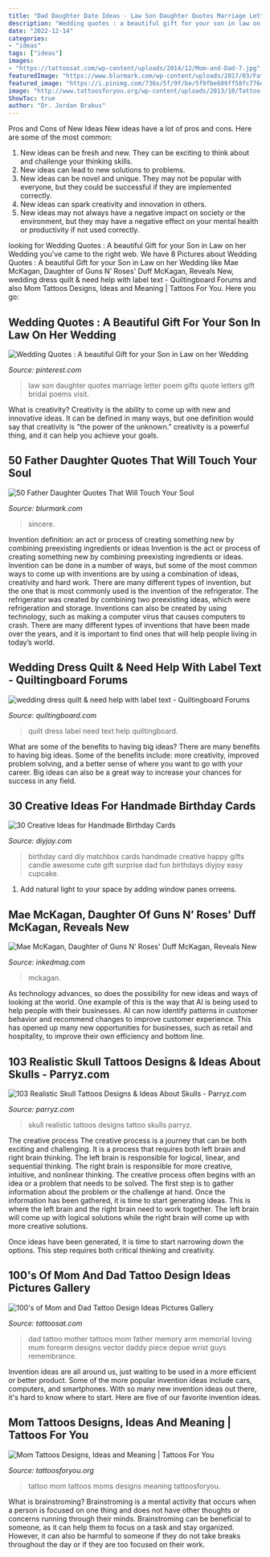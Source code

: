 ```yaml
---
title: "Dad Daughter Date Ideas - Law Son Daughter Quotes Marriage Letter Poem Gifts Quote Letters Gift Bridal Poems Visit"
description: "Wedding quotes : a beautiful gift for your son in law on her wedding"
date: "2022-12-14"
categories:
- "ideas"
tags: ["ideas"]
images:
- "https://tattoosat.com/wp-content/uploads/2014/12/Mom-and-Dad-7.jpg"
featuredImage: "https://www.blurmark.com/wp-content/uploads/2017/03/Father-Daughter-Quotes-40.jpg"
featured_image: "https://i.pinimg.com/736x/5f/9f/be/5f9fbe609ff58fc776e346eadfc51a1c.jpg"
image: "http://www.tattoosforyou.org/wp-content/uploads/2013/10/Tattoo-Ideas-For-Moms.jpg"
ShowToc: true
author: "Dr. Jordan Brakus"
---
```



Pros and Cons of New Ideas
New ideas have a lot of pros and cons. Here are some of the most common:
1. New ideas can be fresh and new. They can be exciting to think about and challenge your thinking skills.
2. New ideas can lead to new solutions to problems.
3. New ideas can be novel and unique. They may not be popular with everyone, but they could be successful if they are implemented correctly.
4. New ideas can spark creativity and innovation in others.
5. New ideas may not always have a negative impact on society or the environment, but they may have a negative effect on your mental health or productivity if not used correctly.

	

		
looking for Wedding Quotes : A beautiful Gift for your Son in Law on her Wedding you've came to the right web. We have 8 Pictures about Wedding Quotes : A beautiful Gift for your Son in Law on her Wedding like Mae McKagan, Daughter of Guns N’ Roses&#039; Duff McKagan, Reveals New, wedding dress quilt &amp; need help with label text - Quiltingboard Forums and also Mom Tattoos Designs, Ideas and Meaning | Tattoos For You. Here you go:
		
    
## Wedding Quotes : A Beautiful Gift For Your Son In Law On Her Wedding

<img loading=lazy src="https://i.pinimg.com/736x/5f/9f/be/5f9fbe609ff58fc776e346eadfc51a1c.jpg" onerror="this.onerror=null;this.src='https://tse2.mm.bing.net/th?id=OIP.2QPU1nLlrux5JVI_Nsm4RAHaJ4&amp;pid=15.1';" alt="Wedding Quotes : A beautiful Gift for your Son in Law on her Wedding">

_Source: pinterest.com_

>law son daughter quotes marriage letter poem gifts quote letters gift bridal poems visit. 

	

What is creativity?
Creativity is the ability to come up with new and innovative ideas. It can be defined in many ways, but one definition would say that creativity is "the power of the unknown." creativity is a powerful thing, and it can help you achieve your goals.

    
## 50 Father Daughter Quotes That Will Touch Your Soul

<img loading=lazy src="https://www.blurmark.com/wp-content/uploads/2017/03/Father-Daughter-Quotes-40.jpg" onerror="this.onerror=null;this.src='https://tse4.mm.bing.net/th?id=OIP.HLTnlPA_lQtNHN8W5VZijAHaHa&amp;pid=15.1';" alt="50 Father Daughter Quotes That Will Touch Your Soul">

_Source: blurmark.com_

>sincere. 

	

Invention definition: an act or process of creating something new by combining preexisting ingredients or ideas
Invention is the act or process of creating something new by combining preexisting ingredients or ideas. Invention can be done in a number of ways, but some of the most common ways to come up with inventions are by using a combination of ideas, creativity and hard work. There are many different types of invention, but the one that is most commonly used is the invention of the refrigerator. The refrigerator was created by combining two preexisting ideas, which were refrigeration and storage. Inventions can also be created by using technology, such as making a computer virus that causes computers to crash. There are many different types of inventions that have been made over the years, and it is important to find ones that will help people living in today’s world.

    
## Wedding Dress Quilt &amp; Need Help With Label Text - Quiltingboard Forums

<img loading=lazy src="https://www.quiltingboard.com/attachments/main-f1/509561d1423587808-quilt.jpg" onerror="this.onerror=null;this.src='https://tse1.mm.bing.net/th?id=OIP.LUbLscyB1TzKmn2tLqqG9QHaJ6&amp;pid=15.1';" alt="wedding dress quilt &amp; need help with label text - Quiltingboard Forums">

_Source: quiltingboard.com_

>quilt dress label need text help quiltingboard. 

	

What are some of the benefits to having big ideas?
There are many benefits to having big ideas. Some of the benefits include: more creativity, improved problem solving, and a better sense of where you want to go with your career. Big ideas can also be a great way to increase your chances for success in any field.

    
## 30 Creative Ideas For Handmade Birthday Cards

<img loading=lazy src="https://diyjoy.com/wp-content/uploads/2017/04/Awesome-Birthday-Card.jpg" onerror="this.onerror=null;this.src='https://tse2.mm.bing.net/th?id=OIP.4AGTCWIk--UE29vA3xaXZgHaLK&amp;pid=15.1';" alt="30 Creative Ideas for Handmade Birthday Cards">

_Source: diyjoy.com_

>birthday card diy matchbox cards handmade creative happy gifts candle awesome cute gift surprise dad fun birthdays diyjoy easy cupcake. 

	

1. Add natural light to your space by adding window panes orreens.

    
## Mae McKagan, Daughter Of Guns N’ Roses&#039; Duff McKagan, Reveals New

<img loading=lazy src="https://www.inkedmag.com/.image/t_share/MTY3MDAxNzM2MjgyNjQ2MTg5/gunsnroses-social.jpg" onerror="this.onerror=null;this.src='https://tse2.mm.bing.net/th?id=OIP.c93gsyI4y7zwuLQ1Di7TQAHaEU&amp;pid=15.1';" alt="Mae McKagan, Daughter of Guns N’ Roses&#039; Duff McKagan, Reveals New">

_Source: inkedmag.com_

>mckagan. 

	

As technology advances, so does the possibility for new ideas and ways of looking at the world. One example of this is the way that AI is being used to help people with their businesses. AI can now identify patterns in customer behavior and recommend changes to improve customer experience. This has opened up many new opportunities for businesses, such as retail and hospitality, to improve their own efficiency and bottom line.

    
## 103 Realistic Skull Tattoos Designs &amp; Ideas About Skulls - Parryz.com

<img loading=lazy src="http://parryz.com/wp-content/uploads/2017/08/Exceptional-Realistic-Skull-Tattoo-574x700.jpg" onerror="this.onerror=null;this.src='https://tse4.mm.bing.net/th?id=OIP.lJGPgwkuEeXSmnjxd1jTJQHaJC&amp;pid=15.1';" alt="103 Realistic Skull Tattoos Designs &amp; Ideas About Skulls - Parryz.com">

_Source: parryz.com_

>skull realistic tattoos designs tattoo skulls parryz. 

	

The creative process
The creative process is a journey that can be both exciting and challenging. It is a process that requires both left brain and right brain thinking. The left brain is responsible for logical, linear, and sequential thinking. The right brain is responsible for more creative, intuitive, and nonlinear thinking.
The creative process often begins with an idea or a problem that needs to be solved. The first step is to gather information about the problem or the challenge at hand. Once the information has been gathered, it is time to start generating ideas. This is where the left brain and the right brain need to work together. The left brain will come up with logical solutions while the right brain will come up with more creative solutions.

Once ideas have been generated, it is time to start narrowing down the options. This step requires both critical thinking and creativity.

    
## 100&#039;s Of Mom And Dad Tattoo Design Ideas Pictures Gallery

<img loading=lazy src="https://tattoosat.com/wp-content/uploads/2014/12/Mom-and-Dad-7.jpg" onerror="this.onerror=null;this.src='https://tse1.mm.bing.net/th?id=OIP.b09-wUKjLbZi3h19I1TlsgHaJ4&amp;pid=15.1';" alt="100&#039;s of Mom and Dad Tattoo Design Ideas Pictures Gallery">

_Source: tattoosat.com_

>dad tattoo mother tattoos mom father memory arm memorial loving mum forearm designs vector daddy piece depue wrist guys remembrance. 

	

Invention ideas are all around us, just waiting to be used in a more efficient or better product. Some of the more popular invention ideas include cars, computers, and smartphones. With so many new invention ideas out there, it's hard to know where to start. Here are five of our favorite invention ideas.

    
## Mom Tattoos Designs, Ideas And Meaning | Tattoos For You

<img loading=lazy src="http://www.tattoosforyou.org/wp-content/uploads/2013/10/Tattoo-Ideas-For-Moms.jpg" onerror="this.onerror=null;this.src='https://tse2.mm.bing.net/th?id=OIP.cZqX9_PFtEaQWoos1UyhaAHaLI&amp;pid=15.1';" alt="Mom Tattoos Designs, Ideas and Meaning | Tattoos For You">

_Source: tattoosforyou.org_

>tattoo mom tattoos moms designs meaning tattoosforyou. 

	

What is brainstroming?
Brainstroming is a mental activity that occurs when a person is focused on one thing and does not have other thoughts or concerns running through their minds. Brainstroming can be beneficial to someone, as it can help them to focus on a task and stay organized. However, it can also be harmful to someone if they do not take breaks throughout the day or if they are too focused on their work.

